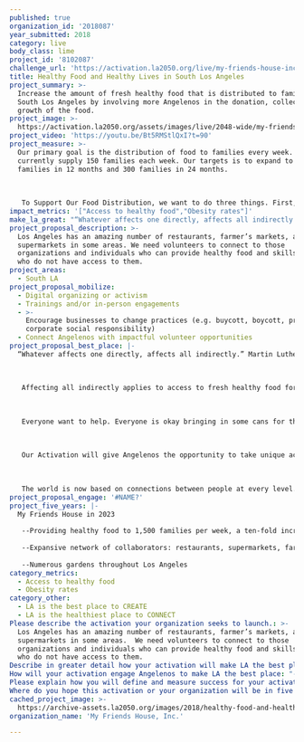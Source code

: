 ```yaml
---
published: true
organization_id: '2018087'
year_submitted: 2018
category: live
body_class: lime
project_id: '8102087'
challenge_url: 'https://activation.la2050.org/live/my-friends-house-inc/'
title: Healthy Food and Healthy Lives in South Los Angeles
project_summary: >-
  Increase the amount of fresh healthy food that is distributed to families in
  South Los Angeles by involving more Angelenos in the donation, collection, and
  growth of the food.
project_image: >-
  https://activation.la2050.org/assets/images/live/2048-wide/my-friends-house-inc.jpg
project_video: 'https://youtu.be/Bt5RMStlQxI?t=90'
project_measure: >-
  Our primary goal is the distribution of food to families every week. We
  currently supply 150 families each week. Our targets is to expand to 200
  families in 12 months and 300 families in 24 months.
   
   
   
   To Support Our Food Distribution, we want to do three things. First, grow our gardening programs to 1000 actively producing square feet. Second, expand the number of restaurants contributing food to My Friends Place from 5 to 30. Third, incrase the amount of free produce that is directly donated by people, mostly during their own supermarket visits.
impact_metrics: '["Access to healthy food","Obesity rates"]'
make_la_great: "“Whatever affects one directly, affects all indirectly.” Martin Luther King. \r\n \r\n \r\n \r\n Affecting all indirectly applies to access to fresh healthy food for all Angelenos. How can we all live happily when some of our neighbors are hungry? How can we all live happily when some of our neighbors live only on fast food burgers, beans and rice, and canned food? \r\n \r\n \r\n \r\n Everyone want to help. Everyone is okay bringing in some cans for the food drive at work. Everyone is okay buying a sandwich for a homeless person. Everyone is okay with giving a extra dollar or five dollars at the supermarket checkout to support hunger programs. These are limited, short term solutions Most people will feel conflicted by these actions. \r\n \r\n \r\n \r\n Our Activation will give Angelenos the opportunity to take unique action to support My Friends House, an organization with is making a long term impact to nutrition and a health in South Los Angeles.\r\n \r\n \r\n \r\n The world is now based on connections between people at every level. When Angelenos think about a restaurant, our activativation project will have given them the opportunity to connect that restaurant with My Friends House to provide it with fresh food."
project_proposal_description: >-
  Los Angeles has an amazing number of restaurants, farmer’s markets, and
  supermarkets in some areas. We need volunteers to connect to those
  organizations and individuals who can provide healthy food and skills to those
  who do not have access to them.
project_areas:
  - South LA
project_proposal_mobilize:
  - Digital organizing or activism
  - Trainings and/or in-person engagements
  - >-
    Encourage businesses to change practices (e.g. buycott, boycott, promote
    corporate social responsibility)
  - Connect Angelenos with impactful volunteer opportunities
project_proposal_best_place: |-
  “Whatever affects one directly, affects all indirectly.” Martin Luther King. 
   
   
   
   Affecting all indirectly applies to access to fresh healthy food for all Angelenos. How can we all live happily when some of our neighbors are hungry? How can we all live happily when some of our neighbors live only on fast food burgers, beans and rice, and canned food? 
   
   
   
   Everyone want to help. Everyone is okay bringing in some cans for the food drive at work. Everyone is okay buying a sandwich for a homeless person. Everyone is okay with giving a extra dollar or five dollars at the supermarket checkout to support hunger programs. These are limited, short term solutions Most people will feel conflicted by these actions. 
   
   
   
   Our Activation will give Angelenos the opportunity to take unique action to support My Friends House, an organization with is making a long term impact to nutrition and a health in South Los Angeles.
   
   
   
   The world is now based on connections between people at every level. When Angelenos think about a restaurant, our activativation project will have given them the opportunity to connect that restaurant with My Friends House to provide it with fresh food.
project_proposal_engage: '#NAME?'
project_five_years: |-
  My Friends House in 2023
   
   --Providing healthy food to 1,500 families per week, a ten-fold increase.
   
   --Expansive network of collaborators: restaurants, supermarkets, farms, food manufacturers
   
   --Numerous gardens throughout Los Angeles
category_metrics:
  - Access to healthy food
  - Obesity rates
category_other:
  - LA is the best place to CREATE
  - LA is the healthiest place to CONNECT
Please describe the activation your organization seeks to launch.: >-
  Los Angeles has an amazing number of restaurants, farmer’s markets, and
  supermarkets in some areas.  We need volunteers to connect to those
  organizations and individuals who can provide healthy food and skills to those
  who do not have access to them.
Describe in greater detail how your activation will make LA the best place?: "“Whatever affects one directly, affects all indirectly.”  Martin Luther King.  \r\n\r\nAffecting all indirectly applies to access to fresh healthy food for all Angelenos.  How can we all live happily when some of our neighbors are hungry?  How can we all live happily when some of our neighbors live only on fast food burgers, beans and rice, and canned food?  \r\n\r\nEveryone want to help.  Everyone is okay bringing in some cans for the food drive at work.  Everyone is okay buying a sandwich for a homeless person.  Everyone is okay with giving a extra dollar or five dollars at the supermarket checkout to support hunger programs.  These are limited, short term solutions  Most people will feel conflicted by these actions.  \r\n\r\nOur Activation will give Angelenos the opportunity to take unique action to support My Friends House, an organization with is making a long term impact to nutrition and a health in South Los Angeles.\r\n\r\nThe world is now based on connections between people  at every level.  When Angelenos think about a restaurant, our activativation project will have given them the opportunity to connect that restaurant with My Friends House to provide it with fresh food.  "
How will your activation engage Angelenos to make LA the best place: "--Have Angelenos donate fresh food during their supermarket visits.  Food banks do it for canned food and dry food. Will they do it for fresh produce?\r\n\r\n--Have Angelenos canvas restaurants and give out flyers about MFH and our restaurant collection program.  Let the restaurant management know about My Friends House and our Food Pantry needs.\r\n\r\n--Have Angelenos expand the gardening program at My Friends House.  We current have one garden that needs renovation and want to expand quickly to two other gardens.\r\n\r\n--Have people help with food collection and distribution\r\n\r\n--Have people do a social media campaign promoting MFH and issues of hunger, poor nutrition, and poor access to fresh produce.\r\n"
Please explain how you will define and measure success for your activation.: "Our primary goal is the distribution of food to families every week.  We currently supply 150 families each week.  Our targets is to expand to 200 families in 12 months and 300 families in 24 months.\r\n\r\nTo Support Our Food Distribution, we want to do three things. First, grow our gardening programs to 1000 actively producing square feet.    Second, expand the number of restaurants contributing food to My Friends Place from 5 to 30.  Third, incrase the amount of free produce that is directly donated by people, mostly during their own supermarket visits.\r\n"
Where do you hope this activation or your organization will be in five years?: "My Friends House in 2023\r\n--Providing healthy food to 1,500 families per week, a ten-fold increase.\r\n--Expansive network of collaborators:  restaurants, supermarkets, farms, food manufacturers\r\n--Numerous gardens throughout Los Angeles\r\n"
cached_project_image: >-
  https://archive-assets.la2050.org/images/2018/healthy-food-and-healthy-lives-in-south-los-angeles/activation.la2050.org/assets/images/live/2048-wide/my-friends-house-inc.jpg
organization_name: 'My Friends House, Inc.'

---
```

